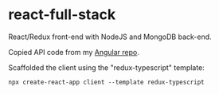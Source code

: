 # react-full-stack
React/Redux front-end with NodeJS and MongoDB back-end.

Copied API code from my [Angular repo](https://github.com/jonathanbass/angular-full-stack).

Scaffolded the client using the "redux-typescript" template:

`npx create-react-app client --template redux-typescript`